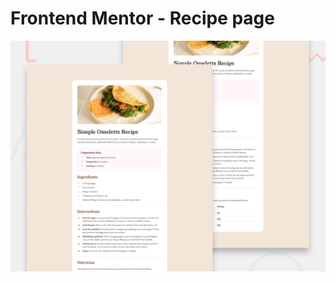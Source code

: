 # Frontend Mentor - Recipe page

![Design preview for the Recipe page coding challenge](./public/assets/images/preview.jpg)
